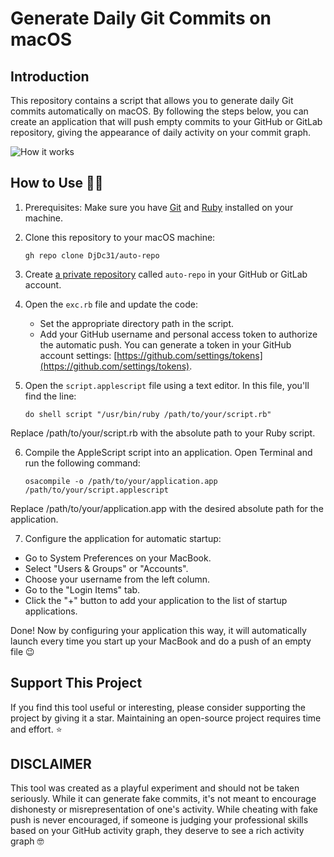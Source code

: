 # Generate Daily Git Commits on macOS

## Introduction

This repository contains a script that allows you to generate daily Git commits automatically on macOS. By following the steps below, you can create an application that will push empty commits to your GitHub or GitLab repository, giving the appearance of daily activity on your commit graph.

<img src="https://ibb.co/TL5YHPw](https://i.ibb.co/q5w7RmD/Capture-d-cran-2023-06-02-23-15-34.png" alt="How it works" />

## How to Use 🧑‍💻

1. Prerequisites: Make sure you have [Git](https://git-scm.com/book/en/v2/Getting-Started-Installing-Git) and [Ruby](https://www.ruby-lang.org/en/documentation/installation/) installed on your machine.

2. Clone this repository to your macOS machine:
   ```shell
   gh repo clone DjDc31/auto-repo
   ```

3. Create [a private repository](https://github.com/new) called `auto-repo` in your GitHub or GitLab account.

4. Open the `exc.rb` file and update the code:
   - Set the appropriate directory path in the script.
   - Add your GitHub username and personal access token to authorize the automatic push. You can generate a token in your GitHub account settings: [https://github.com/settings/tokens](https://github.com/settings/tokens).

5. Open the `script.applescript` file using a text editor. In this file, you'll find the line:
   ```shell script
   do shell script "/usr/bin/ruby /path/to/your/script.rb"
    ```
  Replace /path/to/your/script.rb with the absolute path to your Ruby script.


6. Compile the AppleScript script into an application. Open Terminal and run the following command:
    ```shell script
    osacompile -o /path/to/your/application.app /path/to/your/script.applescript
    ```
  Replace /path/to/your/application.app with the desired absolute path for the application.

7. Configure the application for automatic startup:
- Go to System Preferences on your MacBook.
- Select "Users & Groups" or "Accounts".
- Choose your username from the left column.
- Go to the "Login Items" tab.
- Click the "+" button to add your application to the list of startup applications.



Done! Now by configuring your application this way, it will automatically launch every time you start up your MacBook and do a push of an empty file 😉

## Support This Project

If you find this tool useful or interesting, please consider supporting the project by giving it a star. Maintaining an open-source project requires time and effort. ⭐️

## DISCLAIMER

This tool was created as a playful experiment and should not be taken seriously. While it can generate fake commits, it's not meant to encourage dishonesty or misrepresentation of one's activity. While cheating with fake push is never encouraged, if someone is judging your professional skills based on your GitHub activity graph, they deserve to see a rich activity graph 🤓
